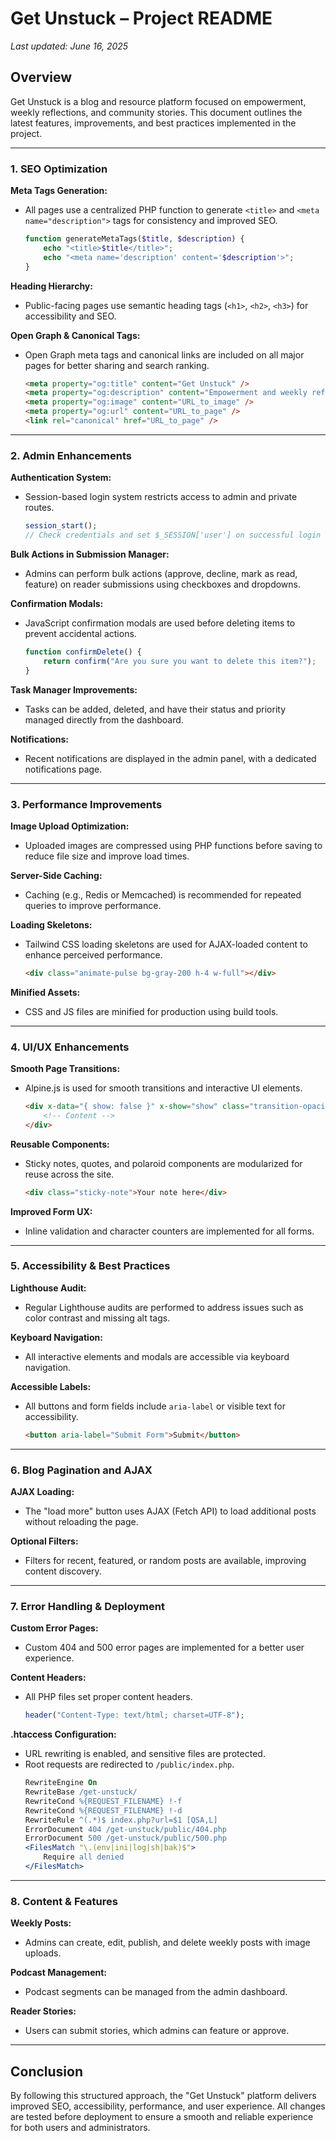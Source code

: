 # Get Unstuck – Project README

_Last updated: June 16, 2025_

## Overview

Get Unstuck is a blog and resource platform focused on empowerment, weekly reflections, and community stories. This document outlines the latest features, improvements, and best practices implemented in the project.

---

### 1. SEO Optimization

**Meta Tags Generation:**
- All pages use a centralized PHP function to generate `<title>` and `<meta name="description">` tags for consistency and improved SEO.
  ```php
  function generateMetaTags($title, $description) {
      echo "<title>$title</title>";
      echo "<meta name='description' content='$description'>";
  }
  ```

**Heading Hierarchy:**
- Public-facing pages use semantic heading tags (`<h1>`, `<h2>`, `<h3>`) for accessibility and SEO.

**Open Graph & Canonical Tags:**
- Open Graph meta tags and canonical links are included on all major pages for better sharing and search ranking.
  ```html
  <meta property="og:title" content="Get Unstuck" />
  <meta property="og:description" content="Empowerment and weekly reflections." />
  <meta property="og:image" content="URL_to_image" />
  <meta property="og:url" content="URL_to_page" />
  <link rel="canonical" href="URL_to_page" />
  ```

---

### 2. Admin Enhancements

**Authentication System:**
- Session-based login system restricts access to admin and private routes.
  ```php
  session_start();
  // Check credentials and set $_SESSION['user'] on successful login
  ```

**Bulk Actions in Submission Manager:**
- Admins can perform bulk actions (approve, decline, mark as read, feature) on reader submissions using checkboxes and dropdowns.

**Confirmation Modals:**
- JavaScript confirmation modals are used before deleting items to prevent accidental actions.
  ```javascript
  function confirmDelete() {
      return confirm("Are you sure you want to delete this item?");
  }
  ```

**Task Manager Improvements:**
- Tasks can be added, deleted, and have their status and priority managed directly from the dashboard.

**Notifications:**
- Recent notifications are displayed in the admin panel, with a dedicated notifications page.

---

### 3. Performance Improvements

**Image Upload Optimization:**
- Uploaded images are compressed using PHP functions before saving to reduce file size and improve load times.

**Server-Side Caching:**
- Caching (e.g., Redis or Memcached) is recommended for repeated queries to improve performance.

**Loading Skeletons:**
- Tailwind CSS loading skeletons are used for AJAX-loaded content to enhance perceived performance.
  ```html
  <div class="animate-pulse bg-gray-200 h-4 w-full"></div>
  ```

**Minified Assets:**
- CSS and JS files are minified for production using build tools.

---

### 4. UI/UX Enhancements

**Smooth Page Transitions:**
- Alpine.js is used for smooth transitions and interactive UI elements.
  ```html
  <div x-data="{ show: false }" x-show="show" class="transition-opacity duration-500">
      <!-- Content -->
  </div>
  ```

**Reusable Components:**
- Sticky notes, quotes, and polaroid components are modularized for reuse across the site.
  ```html
  <div class="sticky-note">Your note here</div>
  ```

**Improved Form UX:**
- Inline validation and character counters are implemented for all forms.

---

### 5. Accessibility & Best Practices

**Lighthouse Audit:**
- Regular Lighthouse audits are performed to address issues such as color contrast and missing alt tags.

**Keyboard Navigation:**
- All interactive elements and modals are accessible via keyboard navigation.

**Accessible Labels:**
- All buttons and form fields include `aria-label` or visible text for accessibility.
  ```html
  <button aria-label="Submit Form">Submit</button>
  ```

---

### 6. Blog Pagination and AJAX

**AJAX Loading:**
- The "load more" button uses AJAX (Fetch API) to load additional posts without reloading the page.

**Optional Filters:**
- Filters for recent, featured, or random posts are available, improving content discovery.

---

### 7. Error Handling & Deployment

**Custom Error Pages:**
- Custom 404 and 500 error pages are implemented for a better user experience.

**Content Headers:**
- All PHP files set proper content headers.
  ```php
  header("Content-Type: text/html; charset=UTF-8");
  ```

**.htaccess Configuration:**
- URL rewriting is enabled, and sensitive files are protected.
- Root requests are redirected to `/public/index.php`.
  ```apache
  RewriteEngine On
  RewriteBase /get-unstuck/
  RewriteCond %{REQUEST_FILENAME} !-f
  RewriteCond %{REQUEST_FILENAME} !-d
  RewriteRule ^(.*)$ index.php?url=$1 [QSA,L]
  ErrorDocument 404 /get-unstuck/public/404.php
  ErrorDocument 500 /get-unstuck/public/500.php
  <FilesMatch "\.(env|ini|log|sh|bak)$">
      Require all denied
  </FilesMatch>
  ```

---

### 8. Content & Features

**Weekly Posts:**
- Admins can create, edit, publish, and delete weekly posts with image uploads.

**Podcast Management:**
- Podcast segments can be managed from the admin dashboard.

**Reader Stories:**
- Users can submit stories, which admins can feature or approve.

---

## Conclusion

By following this structured approach, the "Get Unstuck" platform delivers improved SEO, accessibility, performance, and user experience. All changes are tested before deployment to ensure a smooth and reliable experience for both users and administrators.